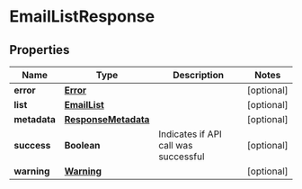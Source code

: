 
# EmailListResponse

## Properties
Name | Type | Description | Notes
------------ | ------------- | ------------- | -------------
**error** | [**Error**](Error.md) |  |  [optional]
**list** | [**EmailList**](EmailList.md) |  |  [optional]
**metadata** | [**ResponseMetadata**](ResponseMetadata.md) |  |  [optional]
**success** | **Boolean** | Indicates if API call was successful |  [optional]
**warning** | [**Warning**](Warning.md) |  |  [optional]



